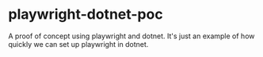 # playwright-dotnet-poc
A proof of concept using playwright and dotnet. It's just an example of how quickly we can set up playwright in dotnet.

